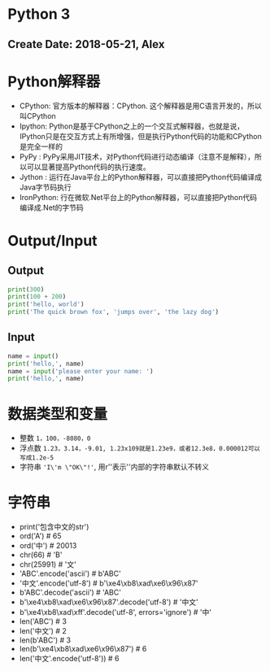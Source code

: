 Python 3 
===========================================
Create Date: 2018-05-21, Alex
-------------------------------------------


# Python解释器 
 - CPython: 官方版本的解释器：CPython. 这个解释器是用C语言开发的，所以叫CPython
 - Ipython: Python是基于CPython之上的一个交互式解释器，也就是说，IPython只是在交互方式上有所增强，但是执行Python代码的功能和CPython是完全一样的
 - PyPy   : PyPy采用JIT技术，对Python代码进行动态编译（注意不是解释），所以可以显著提高Python代码的执行速度。
 - Jython : 运行在Java平台上的Python解释器，可以直接把Python代码编译成Java字节码执行
 - IronPython: 行在微软.Net平台上的Python解释器，可以直接把Python代码编译成.Net的字节码

# Output/Input

## Output
```Python
print(300)
print(100 + 200)
print('hello, world')
print('The quick brown fox', 'jumps over', 'the lazy dog')
```

## Input
```Python
name = input()
print('hello,', name)
name = input('please enter your name: ')
print('hello,', name)
```

# 数据类型和变量
  - 整数    `1，100，-8080，0`
  - 浮点数  `1.23，3.14，-9.01, 1.23x109就是1.23e9，或者12.3e8，0.000012可以写成1.2e-5`
  - 字符串  `'I\'m \"OK\"!'`, 用r''表示''内部的字符串默认不转义

# 字符串
  - print('包含中文的str')
  - ord('A')    # 65
  - ord('中')   # 20013
  - chr(66)     # 'B'
  - chr(25991)  # '文'
  - 'ABC'.encode('ascii')   # b'ABC'
  - '中文'.encode('utf-8')  # b'\xe4\xb8\xad\xe6\x96\x87'
  - b'ABC'.decode('ascii')  # 'ABC'
  - b'\xe4\xb8\xad\xe6\x96\x87'.decode('utf-8')  # '中文'
  - b'\xe4\xb8\xad\xff'.decode('utf-8', errors='ignore')  # '中'
  - len('ABC')      # 3
  - len('中文')     # 2
  - len(b'ABC')     # 3
  - len(b'\xe4\xb8\xad\xe6\x96\x87')    # 6
  - len('中文'.encode('utf-8'))         # 6



